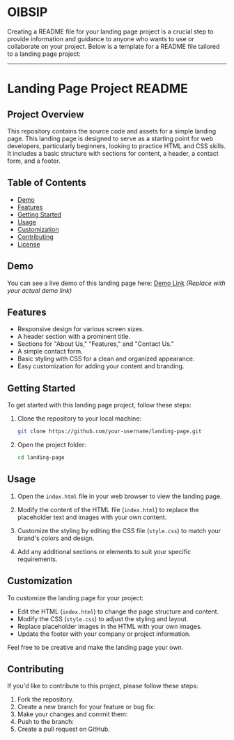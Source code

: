 # OIBSIP
Creating a README file for your landing page project is a crucial step to provide information and guidance to anyone who wants to use or collaborate on your project. Below is a template for a README file tailored to a landing page project:

---

# Landing Page Project README

## Project Overview

This repository contains the source code and assets for a simple landing page. This landing page is designed to serve as a starting point for web developers, particularly beginners, looking to practice HTML and CSS skills. It includes a basic structure with sections for content, a header, a contact form, and a footer.

## Table of Contents

- [Demo](#demo)
- [Features](#features)
- [Getting Started](#getting-started)
- [Usage](#usage)
- [Customization](#customization)
- [Contributing](#contributing)
- [License](#license)

## Demo

You can see a live demo of this landing page here: [Demo Link](#) *(Replace with your actual demo link)*

## Features

- Responsive design for various screen sizes.
- A header section with a prominent title.
- Sections for "About Us," "Features," and "Contact Us."
- A simple contact form.
- Basic styling with CSS for a clean and organized appearance.
- Easy customization for adding your content and branding.

## Getting Started

To get started with this landing page project, follow these steps:

1. Clone the repository to your local machine:

   ```bash
   git clone https://github.com/your-username/landing-page.git
   ```

2. Open the project folder:

   ```bash
   cd landing-page
   ```

## Usage

1. Open the `index.html` file in your web browser to view the landing page.

2. Modify the content of the HTML file (`index.html`) to replace the placeholder text and images with your own content.

3. Customize the styling by editing the CSS file (`style.css`) to match your brand's colors and design.

4. Add any additional sections or elements to suit your specific requirements.

## Customization

To customize the landing page for your project:

- Edit the HTML (`index.html`) to change the page structure and content.
- Modify the CSS (`style.css`) to adjust the styling and layout.
- Replace placeholder images in the HTML with your own images.
- Update the footer with your company or project information.

Feel free to be creative and make the landing page your own.

## Contributing

If you'd like to contribute to this project, please follow these steps:

1. Fork the repository.
2. Create a new branch for your feature or bug fix:
3. Make your changes and commit them:
4. Push to the branch:
5. Create a pull request on GitHub.

